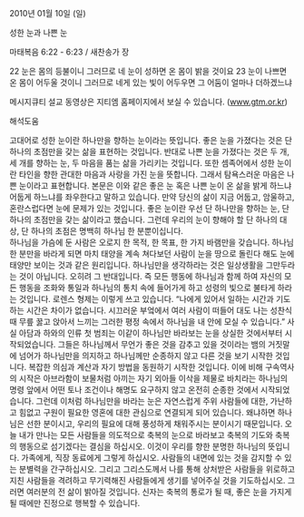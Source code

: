 2010년 01월 10일 (일)

성한 눈과 나쁜 눈



마태복음 6:22 - 6:23 / 새찬송가  장


22 눈은 몸의 등불이니 그러므로 네 눈이 성하면 온 몸이 밝을 것이요 
23 눈이 나쁘면 온 몸이 어두울 것이니 그러므로 네게 있는 빛이 어두우면 그 어둠이 얼마나 더하겠느냐  

메시지큐티 설교 동영상은 지티엠 홈페이지에서 보실 수 있습니다. (www.gtm.or.kr)

해석도움





고대어로 성한 눈이란 하나만을 향하는 눈이라는 뜻입니다. 좋은 눈을 가졌다는 것은 단 하나의 초점만을 갖는 삶을 표현하는 것입니다. 반대로 나쁜 눈을 가졌다는 것은 두 개, 세 개를 향하는 눈, 두 마음을 품는 삶을 가리키는 것입니다. 또한 셈족어에서 성한 눈이란 타인을 향한 관대한 마음과 사랑을 가진 눈을 뜻합니다. 그래서 탐욕스러운 마음은 나쁜 눈이라고 표현합니다. 본문은 이와 같은 좋은 눈 혹은 나쁜 눈이 온 삶을 밝게 하느냐 어둡게 하느냐를 좌우한다고 말하고 있습니다. 만약 당신의 삶이 지금 어둡고, 암울하고, 혼란스럽다면 눈에 문제가 있는 것입니다. 
좋은 눈이란 우선 단 하나만을 향하는 눈, 단 하나의 초점만을 갖는 삶이라고 했습니다. 그런데 우리의 눈이 향해야 할 단 하나의 대상, 단 하나의 초점은 명백히 하나님 한 분뿐이십니다.  
하나님을 가슴에 둔 사람은 오로지 한 목적, 한 목표, 한 가지 바램만을 갖습니다. 하나님 한 분만을 바라게 되면 마치 태양을 계속 쳐다보던 사람이 눈을 땅으로 돌린다 해도 눈에 태양만 보이는 것과 같은 원리입니다. 하나님만을 생각하라는 것은 일상생활을 그만두라는 것이 아닙니다. 오히려 그 반대입니다. 즉 모든 행동에 하나님과 함께 하여 자신의 모든 행동을 조화와 통일과 하나님의 통치 속에 들어가게 하고 성령의 빛으로 불타게 하라는 것입니다. 
로렌스 형제는 이렇게 쓰고 있습니다. “나에게 있어서 일하는 시간과 기도하는 시간은 차이가 없습니다. 시끄러운 부엌에서 여러 사람이 떠들어 대도 나는 성찬식 때 무릎 꿇고 앉아서 느끼는 그러한 평정 속에서 하나님을 내 안에 모실 수 있습니다.” 
사실 아담과 하와의 인류 첫 범죄는 이같이 하나님만 바라보는 눈을 상실한 것에서부터 시작되었습니다. 그들은 하나님께서 무언가 좋은 것을 감추고 있을 것이라는 뱀의 거짓말에 넘어가 하나님만을 의지하고 하나님께만 순종하지 않고 다른 것을 보기 시작한 것입니다. 복잡한 의심과 계산과 자기 방법을 동원하기 시작한 것입니다. 이에 비해 구속역사의 시작은 아브라함이 보물처럼 아끼는 자기 외아들 이삭을 제물로 바치라는 하나님의 명령 앞에서 어떤 토나 조건이나 해명도 요구하지 않고 온전히 순종한 것에서 시작되었습니다. 
그런데 이처럼 하나님만을 바라는 눈은 자연스럽게 주위 사람들에 대한, 가난하고 힘없고 구원이 필요한 영혼에 대한 관심으로 연결되게 되어 있습니다. 왜냐하면 하나님은 선한 분이시고, 우리의 필요에 대해 풍성하게 채워주시는 분이시기 때문입니다. 
오늘 내가 만나는 모든 사람들을 의도적으로 축복의 눈으로 바라보고 축복의 기도와 축복의 행동으로 섬기겠다는 결심을 하십시오. 이것이 우리를 향한 분명한 하나님의 뜻입니다. 가족에게, 직장 동료에게 그렇게 하십시오. 사람들의 내면에 있는 것을 감지할 수 있는 분별력을 간구하십시오. 그리고 그리스도께서 나를 통해 상처받은 사람들을 위로하고 지친 사람들을 격려하고 무기력해진 사람들에게 생기를 넣어주실 것을 기도하십시오. 그러면 여러분의 전 삶이 밝아질 것입니다. 신자는 축복의 통로가 될 때, 좋은 눈을 가지게 될 때에만 진정으로 행복할 수 있습니다.